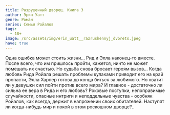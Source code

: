 ```yaml
---
title: Разрушенный дворец. Книга 3
author: Эрин Уатт
genre: Роман
series: Семья Ройалов
tags:
  - 18+
image: /src/assets/img/erin_uatt__razrushennyj_dvorets.jpeg
have: true
---
```

Одна ошибка может стоить жизни... Рид и Элла наконец-то вместе. После всего, что им пришлось пройти, кажется, ничто не может помешать их счастью. Но судьба снова бросает героям вызов... Когда любовь Рида Ройала решать проблемы кулаками приводит его на край пропасти, Элла Харпер готова до конца биться за любимого. Но хватит ли у девушки сил пойти против всего мира? И главное - достаточно ли сильна ее вера в Рида и его любовь? Роковые поступки, непоправимые случайности, опасные интриги и неподдельные чувства - особняк Ройалов, как всегда, держит в напряжении своих обитателей. Наступят ли когда-нибудь мир и покой в этом роскошном дворце?..

